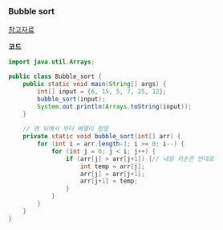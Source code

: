 ### Bubble sort

[참고자료](https://gmlwjd9405.github.io/2018/05/06/algorithm-bubble-sort.html)

**코드**

```java
import java.util.Arrays;

public class Bubble_sort {
	public static void main(String[] args) {
		int[] input = {6, 15, 5, 7, 25, 12};
		bubble_sort(input);
		System.out.println(Arrays.toString(input));
	}
	
	// 맨 뒤에서 부터 배열이 정렬
	private static void bubble_sort(int[] arr) {
		for (int i = arr.length-1; i >= 0; i--) {
			for (int j = 0; j < i; j++) {
				if (arr[j] > arr[j+1]) {// 내림 차순은 반대로
					int temp = arr[j];
					arr[j] = arr[j+1];
					arr[j+1] = temp;
				}
			}
		}
	}
}
```

